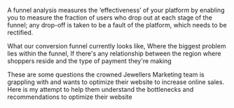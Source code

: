 
A funnel analysis measures the ‘effectiveness’ of your platform by enabling you to measure the fraction of users who drop out at each stage of the funnel; any drop-off is taken to be a fault of the platform, which needs to be rectified. 

What our conversion funnel currently looks like, Where the biggest problem lies within the funnel, If there's any relationship between the region where shoppers reside and the type of payment they're making

These are some questions the crowned Jewellers Marketing team is grappling with and wants to optimize their website to increase online sales. Here is my attempt to help them understand the bottlenecks and recommendations to optimize their website 
